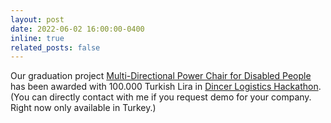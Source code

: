 ```yaml
---
layout: post
date: 2022-06-02 16:00:00-0400
inline: true
related_posts: false
---
```


Our graduation project [Multi-Directional Power Chair for Disabled People](assets/pdf/poster_wareman.pdf) has been awarded with 100.000 Turkish Lira in [Dincer Logistics Hackathon](https://www.aa.com.tr/tr/sirkethaberleri/sirketler/dincer-lojistik-hackathon-2023te-kazananlar-belli-oldu/682428). (You can directly contact with me if you request demo for your company. Right now only available in Turkey.)

